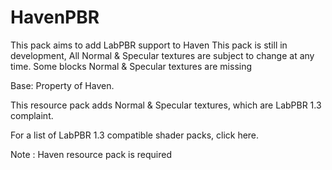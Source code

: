 # HavenPBR
This pack aims to add LabPBR support to Haven 
This pack is still in development, All Normal & Specular textures are subject to change at any time. Some blocks Normal & Specular textures are missing

 

Base: Property of Haven.

This resource pack adds Normal & Specular textures, which are LabPBR 1.3 complaint.

For a list of LabPBR 1.3 compatible shader packs, click here.

Note : Haven resource pack is required

